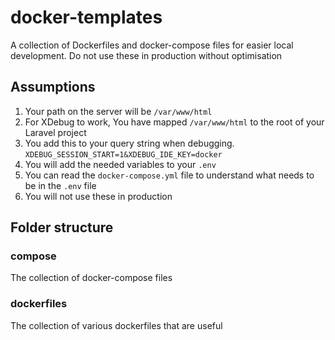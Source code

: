 # docker-templates

A collection of Dockerfiles and docker-compose files for easier local development. Do not use these in production without optimisation

## Assumptions

1. Your path on the server will be `/var/www/html`
1. For XDebug to work, You have mapped `/var/www/html` to the root of your Laravel project
1. You add this to your query string when debugging. `XDEBUG_SESSION_START=1&XDEBUG_IDE_KEY=docker`
1. You will add the needed variables to your `.env` 
1. You can read the `docker-compose.yml` file to understand what needs to be in the `.env` file
1. You will not use these in production 

## Folder structure

### compose

The collection of docker-compose files

### dockerfiles

The collection of various dockerfiles that are useful